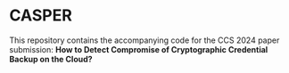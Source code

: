 # CASPER

This repository contains the accompanying  code for the CCS 2024 paper submission: **How to Detect Compromise of Cryptographic Credential Backup on the Cloud?**
